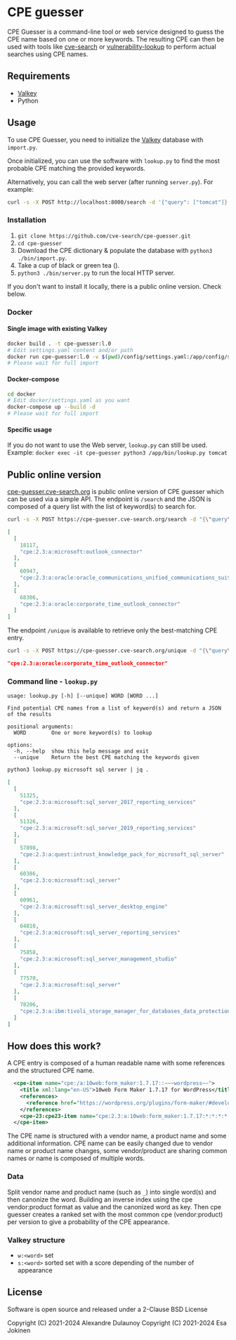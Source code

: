 # CPE guesser

CPE Guesser is a command-line tool or web service designed to guess the CPE name based on one or more keywords. The resulting CPE can then be used with tools like [cve-search](https://github.com/cve-search/cve-search) or [vulnerability-lookup](https://github.com/cve-search/vulnerability-lookup) to perform actual searches using CPE names.

## Requirements

- [Valkey](https://valkey.io/)
- Python

## Usage

To use CPE Guesser, you need to initialize the [Valkey](https://valkey.io/) database with `import.py`.

Once initialized, you can use the software with `lookup.py` to find the most probable CPE matching the provided keywords.

Alternatively, you can call the web server (after running `server.py`). For example:

```bash
curl -s -X POST http://localhost:8000/search -d '{"query": ["tomcat"]}' | jq .
```

### Installation

1. `git clone https://github.com/cve-search/cpe-guesser.git`
2. `cd cpe-guesser`
3. Download the CPE dictionary & populate the database with `python3 ./bin/import.py`.
4. Take a cup of black or green tea ().
5. `python3 ./bin/server.py` to run the local HTTP server.

If you don't want to install it locally, there is a public online version. Check below.

### Docker

#### Single image with existing Valkey 

```bash
docker build . -t cpe-guesser:l.0
# Edit settings.yaml content and/or path
docker run cpe-guesser:l.0 -v $(pwd)/config/settings.yaml:/app/config/settings.yaml
# Please wait for full import
```

#### Docker-compose

```bash
cd docker
# Edit docker/settings.yaml as you want
docker-compose up --build -d
# Please wait for full import
```

#### Specific usage

If you do not want to use the Web server, `lookup.py` can still be used. Example: `docker exec -it cpe-guesser python3 /app/bin/lookup.py tomcat`

## Public online version

[cpe-guesser.cve-search.org](https://cpe-guesser.cve-search.org) is public online version of CPE guesser which can be used via
a simple API. The endpoint is `/search` and the JSON is composed of a query list with the list of keyword(s) to search for.

```bash
curl -s -X POST https://cpe-guesser.cve-search.org/search -d "{\"query\": [\"outlook\", \"connector\"]}" | jq .
```

```json
[
  [
    18117,
    "cpe:2.3:a:microsoft:outlook_connector"
  ],
  [
    60947,
    "cpe:2.3:a:oracle:oracle_communications_unified_communications_suite_connector_for_microsoft_outlook"
  ],
  [
    68306,
    "cpe:2.3:a:oracle:corporate_time_outlook_connector"
  ]
]
```

The endpoint `/unique` is available to retrieve only the best-matching CPE entry.

```bash
curl -s -X POST https://cpe-guesser.cve-search.org/unique -d "{\"query\": [\"outlook\", \"connector\"]}" | jq .
```

```json
"cpe:2.3:a:oracle:corporate_time_outlook_connector"
```

### Command line - `lookup.py`

```text
usage: lookup.py [-h] [--unique] WORD [WORD ...]

Find potential CPE names from a list of keyword(s) and return a JSON of the results

positional arguments:
  WORD        One or more keyword(s) to lookup

options:
  -h, --help  show this help message and exit
  --unique    Return the best CPE matching the keywords given
```

```bash
python3 lookup.py microsoft sql server | jq .
```

```json
[
  [
    51325,
    "cpe:2.3:a:microsoft:sql_server_2017_reporting_services"
  ],
  [
    51326,
    "cpe:2.3:a:microsoft:sql_server_2019_reporting_services"
  ],
  [
    57898,
    "cpe:2.3:a:quest:intrust_knowledge_pack_for_microsoft_sql_server"
  ],
  [
    60386,
    "cpe:2.3:o:microsoft:sql_server"
  ],
  [
    60961,
    "cpe:2.3:a:microsoft:sql_server_desktop_engine"
  ],
  [
    64810,
    "cpe:2.3:a:microsoft:sql_server_reporting_services"
  ],
  [
    75858,
    "cpe:2.3:a:microsoft:sql_server_management_studio"
  ],
  [
    77570,
    "cpe:2.3:a:microsoft:sql_server"
  ],
  [
    78206,
    "cpe:2.3:a:ibm:tivoli_storage_manager_for_databases_data_protection_for_microsoft_sql_server"
  ]
]
```

## How does this work?

A CPE entry is composed of a human readable name with some references and the structured CPE name.

```xml
  <cpe-item name="cpe:/a:10web:form_maker:1.7.17::~~~wordpress~~">
    <title xml:lang="en-US">10web Form Maker 1.7.17 for WordPress</title>
    <references>
      <reference href="https://wordpress.org/plugins/form-maker/#developers">Change Log</reference>
    </references>
    <cpe-23:cpe23-item name="cpe:2.3:a:10web:form_maker:1.7.17:*:*:*:*:wordpress:*:*"/>
  </cpe-item>
```

The CPE name is structured with a vendor name, a product name and some additional information.
CPE name can be easily changed due to vendor name or product name changes, some vendor/product are
sharing common names or name is composed of multiple words.

### Data

Split vendor name and product name (such as `_`) into single word(s) and then canonize the word. Building an inverse index using
the cpe vendor:product format as value and the canonized word as key.  Then cpe guesser creates a ranked set with the most common
cpe (vendor:product) per version to give a probability of the CPE appearance.

### Valkey structure

- `w:<word>` set
- `s:<word>` sorted set with a score depending of the number of appearance

## License

Software is open source and released under a 2-Clause BSD License

Copyright (C) 2021-2024 Alexandre Dulaunoy
Copyright (C) 2021-2024 Esa Jokinen
